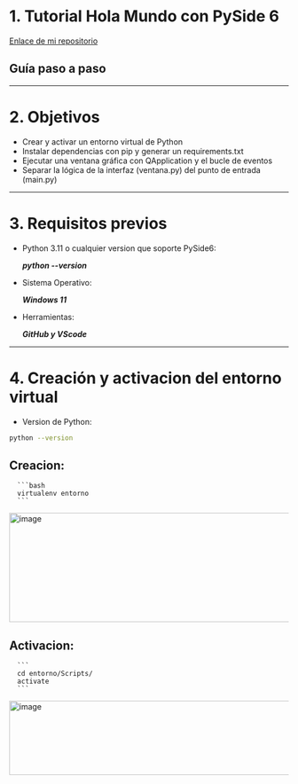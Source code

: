 # 1. Tutorial Hola Mundo con PySide 6
[Enlace de mi repositorio](https://github.com/JoelXD18/desarrollo-de-interfaces)
## Guía paso a paso
---
# 2. Objetivos
- Crear y activar un entorno virtual de Python
- Instalar dependencias con pip y generar un requirements.txt
- Ejecutar una ventana gráfica con QApplication y el bucle de eventos
- Separar la lógica de la interfaz (ventana.py) del punto de entrada (main.py)
---
# 3. Requisitos previos
- Python 3.11 o cualquier version que soporte PySide6:

  ***python --version***

- Sistema Operativo:

  ***Windows 11***

- Herramientas:

  ***GitHub y VScode***
---

# 4. Creación y activacion del entorno virtual

- Version de Python:
```bash
python --version
```
  ## Creacion:
      ```bash
      virtualenv entorno
      ```
      
<img width="1465" height="197" alt="image" src="https://github.com/user-attachments/assets/e5b22609-14f4-4ff1-a409-c50da7510181" />



  ## Activacion:
    
      ```
      cd entorno/Scripts/
      activate
      ```

  <img width="847" height="134" alt="image" src="https://github.com/user-attachments/assets/a28bb9ed-1af3-42cb-8053-59f26b65733c" />

      

